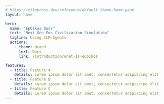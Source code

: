 ```yaml
---
# https://vitepress.dev/reference/default-theme-home-page
layout: home

hero:
  name: "EpOikos Docs"
  text: "Next Gen Eos Civilization Simulation"
  tagline: Using LLM Agents
  actions:
    - theme: brand
      text: Docs
      link: /introduction/what-is-epoikos

features:
  - title: Feature A
    details: Lorem ipsum dolor sit amet, consectetur adipiscing elit
  - title: Feature B
    details: Lorem ipsum dolor sit amet, consectetur adipiscing elit
  - title: Feature C
    details: Lorem ipsum dolor sit amet, consectetur adipiscing elit
---
```


